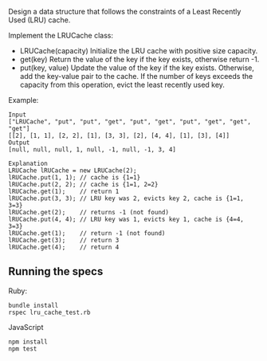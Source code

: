 Design a data structure that follows the constraints of a Least Recently Used (LRU) cache.

Implement the LRUCache class:
* LRUCache(capacity) Initialize the LRU cache with positive size capacity.
* get(key) Return the value of the key if the key exists, otherwise return -1.
* put(key, value) Update the value of the key if the key exists. Otherwise, add the key-value pair to the cache. If the number of keys exceeds the capacity from this operation, evict the least recently used key.
 

Example:

```
Input
["LRUCache", "put", "put", "get", "put", "get", "put", "get", "get", "get"]
[[2], [1, 1], [2, 2], [1], [3, 3], [2], [4, 4], [1], [3], [4]]
Output
[null, null, null, 1, null, -1, null, -1, 3, 4]

Explanation
LRUCache lRUCache = new LRUCache(2);
lRUCache.put(1, 1); // cache is {1=1}
lRUCache.put(2, 2); // cache is {1=1, 2=2}
lRUCache.get(1);    // return 1
lRUCache.put(3, 3); // LRU key was 2, evicts key 2, cache is {1=1, 3=3}
lRUCache.get(2);    // returns -1 (not found)
lRUCache.put(4, 4); // LRU key was 1, evicts key 1, cache is {4=4, 3=3}
lRUCache.get(1);    // return -1 (not found)
lRUCache.get(3);    // return 3
lRUCache.get(4);    // return 4
```

## Running the specs

Ruby:
```
bundle install
rspec lru_cache_test.rb
```

JavaScript
```
npm install
npm test
```
